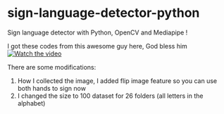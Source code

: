 # sign-language-detector-python

Sign language detector with Python, OpenCV and Mediapipe !

I got these codes from this awesome guy here, God bless him
[![Watch the video](https://img.youtube.com/vi/MJCSjXepaAM/0.jpg)](https://www.youtube.com/watch?v=MJCSjXepaAM)

There are some modifications:
1. How I collected the image, I added flip image feature so you can use both hands to sign now
2. I changed the size to 100 dataset for 26 folders (all letters in the alphabet)
